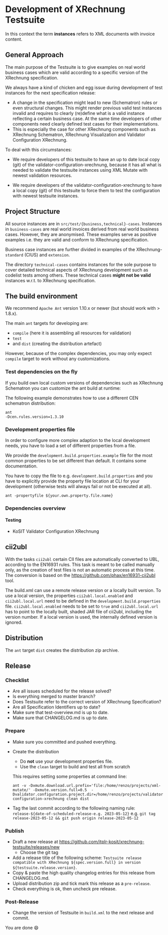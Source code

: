 # Development of XRechnung Testsuite

In this context the term **instances** refers to XML documents with invoice content.

## General Approach

The main purpose of the Testsuite is to give examples on real world business cases which are valid according to a specific version of the XRechnung specification.

We always have a kind of chicken and egg issue during development of test instances for the next specification release:

* A change in the specification might lead to new (Schematron) rules or even structural changes. This might render previous valid test instances invalid and requires to clearly (re)define what is a valid instance reflecting a certain business case. At the same time developers of other components need clearly defined test cases for their implementations.
* This is especially the case for other XRechnung components such as XRechnung Schematron, XRechnung Visualization and Validator Configuration XRechnung.

To deal with this circumstances:

* We require developers of this testsuite to have an up to date local copy (git) of the validator-configuration-xrechnung, because it has all what is needed to validate the testsuite instances using XML Mutate with newest validation resources.

* We require developers of the validator-configuration-xrechnung to have a local copy (git) of this testsuite to force them to test the configuration with newest testsuite instances.

## Project Structure

All source instances are in `src/test/{business,technical}-cases`. Instances in `business-cases` are real world invoices derived from real world business cases. However, they are anonymised. These examples serve as positive examples i.e. they are valid and conform to XRechnung specification.

Business case instances are further divided in examples of the XRechnung- `standard` (CIUS) and `extension`.

The directory `technical-cases` contains instances for the sole purpose to cover detailed technical aspects of XRechnung development such as codelist tests among others. These technical cases 
**might not be valid** instances w.r.t. to XRechnung specification.

## The build environment

We recommend `Apache Ant` version 1.10.x or newer (but should work with > 1.8.x).

The main `ant` targets for developing are:

* `compile` (here it is assembling all resources for validation)
* `test`
* and `dist` (creating the distribution artefact)

However, because of the complex dependencies, you may only expect `compile` target to work without any customizations.

### Test dependencies on the fly

If you build own local custom versions of dependencies such as XRechnung Schematron you can customize the ant build at runtime:

The following example demonstrates how to use a different CEN schematron distribution:
```shell
ant
-Dcen.rules.version=1.3.10
```

### Development properties file

In order to configure more complex adaption to the local development needs, you have to load a set of different properties from a file.

We provide the `development.build.properties.example` file for the most common properties to be set different than default. It contains some documentation.

You have to copy the file to e.g. `development.build.properties` and you have to explicitly provide the property file location at CLI for your development (otherwise tests will always fail or not be executed at all).

```shell
ant -propertyfile ${your.own.property.file.name}
```

### Dependencies overview


#### Testing

* KoSIT Validator Configuration XRechnung

## cii2ubl

With the tasks `cii2ubl` certain CII files are automatically converted to UBL, according to the EN16931 rules.
This task is meant to be called manually only, as the creation of test files is not an automatic process at this time.
The conversion is based on the https://github.com/phax/en16931-cii2ubl tool.

The build.xml can use a remote release version or a locally built version.
To use a local version, the properties `cii2ubl.local.enabled` and `cii2ubl.local.url` need to be defined in the `development.build.properties` file.
`cii2ubl.local.enabled` needs to be set to `true` and `cii2ubl.local.url` has to point to the locally built, shaded JAR file of cii2ubl, including the version number.
If a local version is used, the internally defined version is ignored.


## Distribution

The `ant` target `dist` creates the distribution zip archive.

## Release

### Checklist

* Are all issues scheduled for the release solved?
* Is everything merged to master branch?
* Does Testsuite refer to the correct version of XRechnung Specification?
* Are all Specification Identifiers up to date?
* Make sure that test-overview.md is up to date.
* Make sure that CHANGELOG.md is up to date.

### Prepare

* Make sure you committed and pushed everything.
* Create the distribution 
   * Do **not** use your development properties file.
   * Use the `clean` target to build and test all from scratch

  This requires setting some properties at command line:

  ```
  ant -v -Dxmute.download.url.prefix='file:/home/renzo/projects/xml-mutate/' -Dxmute.version.full=0.5  -Dvalidator.configuration.project.dir=/home/renzo/projects/validator-configuration-xrechnung clean dist
  ```

* Tag the last commit according to the following naming rule: 
   `release-${date-of-scheduled-release-e.g. 2023-05-12}`
  e.g.
  `git tag release-2023-05-12 && git push origin release-2023-05-12`

### Publish

* Draft a new release at https://github.com/itplr-kosit/xrechnung-testsuite/releases/new
  * Choose the git tag
* Add a release title of the following scheme: `Testsuite release compatible with XRechnung ${spec.version.full} in version ${testsuite.release.version}`.
* Copy & paste the high quality changelog entries for this release from CHANGELOG.md.
* Upload distribution zip and tick mark this release as a `pre-release`.
* Check everything is ok, then uncheck pre release.

### Post-Release

* Change the version of Testsuite in `build.xml` to the next release and commit.

You are done :smile:

